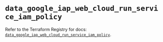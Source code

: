 # `data_google_iap_web_cloud_run_service_iam_policy`

Refer to the Terraform Registry for docs: [`data_google_iap_web_cloud_run_service_iam_policy`](https://registry.terraform.io/providers/hashicorp/google-beta/6.43.0/docs/data-sources/google_iap_web_cloud_run_service_iam_policy).
